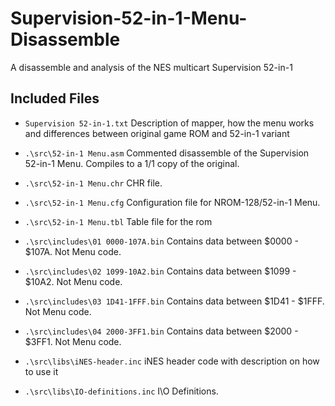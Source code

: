 # Supervision-52-in-1-Menu-Disassemble

A disassemble and analysis of the NES multicart Supervision 52-in-1

## Included Files

* `Supervision 52-in-1.txt`          Description of mapper, how the menu works and differences between original game ROM and 52-in-1 variant

* `.\src\52-in-1 Menu.asm`           Commented disassemble of the Supervision 52-in-1 Menu. Compiles to a 1/1 copy of the original.
* `.\src\52-in-1 Menu.chr`           CHR file.
* `.\src\52-in-1 Menu.cfg`           Configuration file for NROM-128/52-in-1 Menu.
* `.\src\52-in-1 Menu.tbl`           Table file for the rom

* `.\src\includes\01 0000-107A.bin`  Contains data between $0000 - $107A. Not Menu code.
* `.\src\includes\02 1099-10A2.bin`  Contains data between $1099 - $10A2. Not Menu code.
* `.\src\includes\03 1D41-1FFF.bin`  Contains data between $1D41 - $1FFF. Not Menu code.
* `.\src\includes\04 2000-3FF1.bin`  Contains data between $2000 - $3FF1. Not Menu code.

* `.\src\libs\iNES-header.inc`       iNES header code with description on how to use it
* `.\src\libs\IO-definitions.inc`    I\O Definitions.






